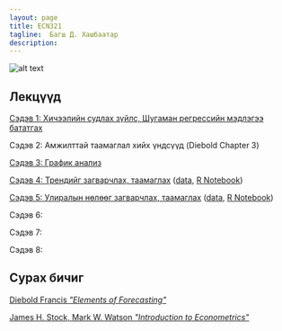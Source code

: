 ```yaml
---
layout: page
title: ECN321
tagline:  Багш Д. Хашбаатар
description: 
---
```


![alt text](river.png "BoE")


## Лекцүүд

[Сэдэв 1: Хичээлийн судлах зүйлс, Шугаман регрессийн мэдлэгээ бататгах](pages/Lectures/slide1.html)

Сэдэв 2: Амжилттай таамаглал хийх үндсүүд (Diebold Chapter 3)

[Сэдэв 3: График анализ](pages/Lectures/slide2.html)

[Сэдэв 4: Трендийг загварчлах, таамаглах](pages/Lectures/slide3.html) ([data](pages/Lectures/ch5data.Rdata), [R Notebook](pages/Lectures/Notebook1.html))

[Сэдэв 5: Улиралын нөлөөг загварчлах, таамаглах](pages/Lectures/slide4.html) ([data](pages/Lectures/ch6data.Rdata), [R Notebook](pages/Lectures/Notebook2.html))

Сэдэв 6:

Сэдэв 7:

Сэдэв 8:


## Сурах бичиг

[Diebold Francis *"Elements of Forecasting"*](https://www.sas.upenn.edu/~fdiebold/Textbooks.html)

[James H. Stock, Mark W. Watson *"Introduction to Econometrics"*](https://scholar.harvard.edu/stock/pages/introduction-econometrics)